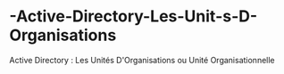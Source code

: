 # -Active-Directory-Les-Unit-s-D-Organisations
Active Directory : Les Unités D'Organisations ou Unité Organisationnelle
